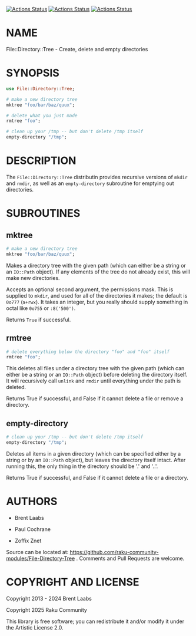 [![Actions Status](https://github.com/raku-community-modules/File-Directory-Tree/actions/workflows/linux.yml/badge.svg)](https://github.com/raku-community-modules/File-Directory-Tree/actions) [![Actions Status](https://github.com/raku-community-modules/File-Directory-Tree/actions/workflows/macos.yml/badge.svg)](https://github.com/raku-community-modules/File-Directory-Tree/actions) [![Actions Status](https://github.com/raku-community-modules/File-Directory-Tree/actions/workflows/windows.yml/badge.svg)](https://github.com/raku-community-modules/File-Directory-Tree/actions)

NAME
====

File::Directory::Tree - Create, delete and empty directories

SYNOPSIS
========

```raku
use File::Directory::Tree;

# make a new directory tree
mktree "foo/bar/baz/quux";

# delete what you just made
rmtree "foo";

# clean up your /tmp -- but don't delete /tmp itself
empty-directory "/tmp";
```

DESCRIPTION
===========

The `File::Directory::Tree` distributin provides recursive versions of `mkdir` and `rmdir`, as well as an `empty-directory` subroutine for emptying out directories.

SUBROUTINES
===========

mktree
------

```raku
# make a new directory tree
mktree "foo/bar/baz/quux";
```

Makes a directory tree with the given path (which can either be a string or an `IO::Path` object). If any elements of the tree do not already exist, this will make new directories.

Accepts an optional second argument, the permissions mask. This is supplied to `mkdir`, and used for all of the directories it makes; the default is `0o777` (`a+rwx`). It takes an integer, but you really should supply something in octal like `0o755` or `:8('500')`.

Returns `True` if successful.

rmtree
------

```raku
# delete everything below the directory "foo" and "foo" itself
rmtree "foo";
```

This deletes all files under a directory tree with the given path (which can either be a string or an `IO::Path` object) before deleting the directory itself. It will recursively call `unlink` and `rmdir` until everything under the path is deleted.

Returns True if successful, and False if it cannot delete a file or remove a directory.

empty-directory
---------------

```raku
# clean up your /tmp -- but don't delete /tmp itself
empty-directory "/tmp";
```

Deletes all items in a given directory (which can be specified either by a string or by an `IO::Path` object), but leaves the directory itself intact. After running this, the only thing in the directory should be '.' and '..'.

Returns True if successful, and False if it cannot delete a file or a directory.

AUTHORS
=======

  * Brent Laabs

  * Paul Cochrane

  * Zoffix Znet

Source can be located at: https://github.com/raku-community-modules/File-Directory-Tree . Comments and Pull Requests are welcome.

COPYRIGHT AND LICENSE
=====================

Copyright 2013 - 2024 Brent Laabs

Copyright 2025 Raku Community

This library is free software; you can redistribute it and/or modify it under the Artistic License 2.0.

